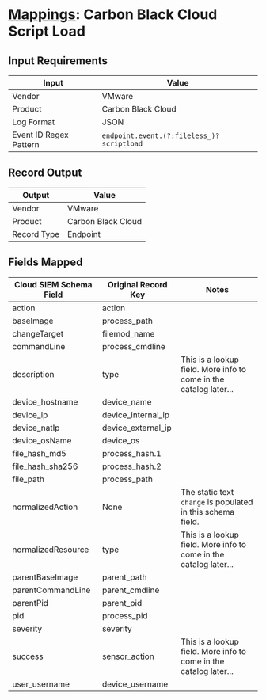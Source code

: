 # [Mappings](README.md): Carbon Black Cloud Script Load

## Input Requirements

|Input|Value|
|-----|-----|
|Vendor|VMware|
|Product|Carbon Black Cloud|
|Log Format|JSON|
|Event ID Regex Pattern|`endpoint.event.(?:fileless_)?scriptload`|

## Record Output

|Output|Value|
|------|-----|
|Vendor|VMware|
|Product|Carbon Black Cloud|
|Record Type|Endpoint|

## Fields Mapped

|Cloud SIEM Schema Field|Original Record Key|Notes|
|-----------------------|-------------------|-----|
|action|action||
|baseImage|process_path||
|changeTarget|filemod_name||
|commandLine|process_cmdline||
|description|type|This is a lookup field. More info to come in the catalog later...|
|device_hostname|device_name||
|device_ip|device_internal_ip||
|device_natIp|device_external_ip||
|device_osName|device_os||
|file_hash_md5|process_hash.1||
|file_hash_sha256|process_hash.2||
|file_path|process_path||
|normalizedAction|None|The static text `change` is populated in this schema field.|
|normalizedResource|type|This is a lookup field. More info to come in the catalog later...|
|parentBaseImage|parent_path||
|parentCommandLine|parent_cmdline||
|parentPid|parent_pid||
|pid|process_pid||
|severity|severity||
|success|sensor_action|This is a lookup field. More info to come in the catalog later...|
|user_username|device_username||

